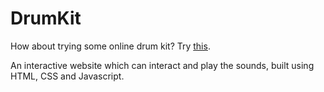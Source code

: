 # DrumKit

How about trying some online drum kit? Try [this](https://jay-shete.github.io/DrumKit/).

An interactive website which can interact and play the sounds, built using HTML, CSS and Javascript.
